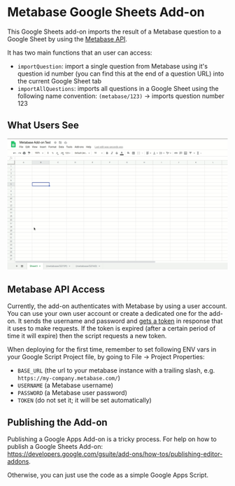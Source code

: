 # Metabase Google Sheets Add-on

This Google Sheets add-on imports the result of a Metabase question to a Google Sheet by using the [Metabase API](https://github.com/metabase/metabase/blob/master/docs/api-documentation.md).

It has two main functions that an user can access:

- `importQuestion`: import a single question from Metabase using it's question id number (you can find this at the end of a question URL) into the current Google Sheet tab
- `importAllQuestions`: imports all questions in a Google Sheet using the following name convention: `(metabase/123)` -> imports question number 123

## What Users See

![This gif shows what users see in the add-on interface](images/metabase-add-on.gif)

## Metabase API Access

Currently, the add-on authenticates with Metabase by using a user account. You can use your own user account or create a dedicated one for the add-on. It sends the username and password and [gets a token](https://github.com/metabase/metabase/wiki/Using-the-REST-API#authorizing) in response that it uses to make requests. If the token is expired (after a certain period of time it will expire) then the script requests a new token.

When deploying for the first time, remember to set following ENV vars in your Google Script Project file, by going to File -> Project Properties:
  - `BASE_URL` (the url to your metabase instance with a trailing slash, e.g. `https://my-company.metabase.com/`)
  - `USERNAME` (a Metabase username)
  - `PASSWORD` (a Metabase user password)
  - `TOKEN` (do not set it; it will be set automatically)

## Publishing the Add-on

Publishing a Google Apps Add-on is a tricky process. For help on how to publish a Google Sheets Add-on: https://developers.google.com/gsuite/add-ons/how-tos/publishing-editor-addons.

Otherwise, you can just use the code as a simple Google Apps Script.
